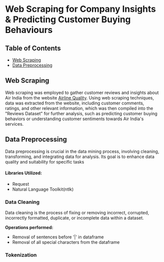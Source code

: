# **Web Scraping for Company Insights & Predicting Customer Buying Behaviours**


## Table of Contents
* [Web Scraping](#web-scraping)
* [Data Preprocessing](#data-preprocessing)


## **Web Scraping**
Web scraping was employed to gather customer reviews and insights about Air India from the website [Airline Quality](https://www.airlinequality.com/airline-reviews/air-india/). Using web scraping techniques, data was extracted from the website, including customer comments, ratings, and other relevant information, which was then compiled into the "Reviews Dataset" for further analysis, such as predicting customer buying behaviors or understanding customer sentiments towards Air India's services.


## **Data Preprocessing**
Data preprocessing is crucial in the data mining process, involving cleaning, transforming, and integrating data for analysis. 
Its goal is to enhance data quality and suitability for specific tasks

#### **Libraries Utilized:**
- Request
- Natural Language Toolkit(ntlk)

### **Data Cleaning**
Data cleaning is the process of fixing or removing incorrect, corrupted, incorrectly formatted, duplicate, or incomplete data within a dataset.

**Operations performed:**
- Removal of sentences before '|' in dataframe
- Removal of all special characters from the dataframe

### **Tokenization**


